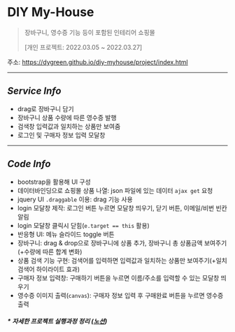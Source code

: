 # DIY My-House
> 장바구니, 영수증 기능 등이 포함된 인테리어 쇼핑몰
> 
> [개인 프로젝트: 2022.03.05 ~ 2022.03.27]

주소: https://dygreen.github.io/diy-myhouse/project/index.html

***
## _Service Info_
* drag로 장바구니 담기
* 장바구니 상품 수량에 따른 영수증 발행
* 검색창 입력값과 일치하는 상품만 보여줌
* 로그인 및 구매자 정보 입력 모달창

***

## _Code Info_
* bootstrap을 활용해 UI 구성 
* 데이터바인딩으로 쇼핑몰 상품 나열: json 파일에 있는 데이터 `ajax get` 요청
* jquery UI `.draggable` 이용: drag 기능 사용
* login 모달창 제작: 로그인 버튼 누르면 모달창 띄우기, 닫기 버튼, 이메일/비번 빈칸 알림
* login 모달창 클릭시 닫힘(`e.target == this` 활용)
* 반응형 UI: 메뉴 슬라이드 toggle 버튼
* 장바구니: drag & drop으로 장바구니에 상품 추가, 장바구니 총 상품금액 보여주기(+수량에 따른 합계 변화)
* 상품 검색 기능 구현: 검색어를 입력하면 입력값과 일치하는 상품만 보여주기(+일치 검색어 하이라이트 효과)
* 구매자 정보 입력창: 구매하기 버튼을 누르면 이름/주소를 입력할 수 있는 모달창 띄우기
* 영수증 이미지 출력(`canvas`): 구매자 정보 입력 후 구매완료 버튼을 누르면 영수증 출력

#### _* 자세한 프로젝트 실행과정 정리 ([노션](https://dygreen.notion.site/d2db5f411cd14cd78e250ce271892f59?pvs=4))_
